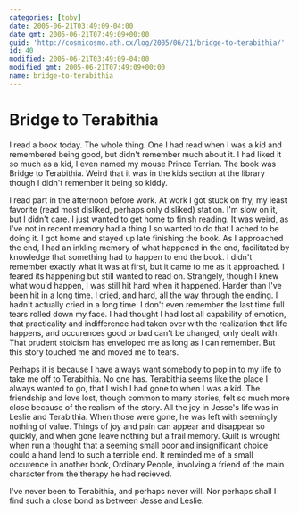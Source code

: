 ```yaml
---
categories: [toby]
date: 2005-06-21T03:49:09-04:00
date_gmt: 2005-06-21T07:49:09+00:00
guid: 'http://cosmicosmo.ath.cx/log/2005/06/21/bridge-to-terabithia/'
id: 40
modified: 2005-06-21T03:49:09-04:00
modified_gmt: 2005-06-21T07:49:09+00:00
name: bridge-to-terabithia
---
```


Bridge to Terabithia
====================

I read a book today.  The whole thing.  One I had read when I was a kid and remembered being good, but didn't remember much about it.  I had liked it so much as a kid, I even named my mouse Prince Terrian.  The book was Bridge to Terabithia.  Weird that it was in the kids section at the library though I didn't remember it being so kiddy.

I read part in the afternoon before work.  At work I got stuck on fry, my least favorite (read most disliked, perhaps only disliked) station.  I'm slow on it, but I didn't care.  I just wanted to get home to finish reading.  It was weird, as I've not in recent memory had a thing I so wanted to do that I ached to be doing it.  I got home and stayed up late finishing the book.  As I approached the end, I had an inkling memory of what happened in the end, facilitated by knowledge that something had to happen to end the book.  I didn't remember exactly what it was at first, but it came to me as it approached.  I feared its happening but still wanted to read on.  Strangely, though I knew what would happen, I was still hit hard when it happened.  Harder than I've been hit in a long time.  I cried, and hard, all the way through the ending.  I hadn't actually cried in a long time:  I don't even remember the last time full tears rolled down my face.  I had thought I had lost all capability of emotion, that practicality and indifference had taken over with the realization that life happens, and occurences good or bad can't be changed, only dealt with.  That prudent stoicism has enveloped me as long as I can remember.  But this story touched me and moved me to tears.

Perhaps it is because I have always want somebody to pop in to my life to take me off to Terabithia.  No one has.  Terabithia seems like the place I always wanted to go, that I wish I had gone to when I was a kid.  The friendship and love lost, though common to many stories, felt so much more close because of the realism of the story.  All the joy in Jesse's life was in Leslie and Terabithia.  When those were gone, he was left with seemingly nothing of value.  Things of joy and pain can appear and disappear so quickly, and when gone leave nothing but a frail memory.  Guilt is wrought when run a thought that a seeming small poor and insignificant choice could a hand lend to such a terrible end.  It reminded me of a small occurence in another book, Ordinary People, involving a friend of the main character from the therapy he had recieved.

 I've never been to Terabithia, and perhaps never will.  Nor perhaps shall I find such a close bond as between Jesse and Leslie.
